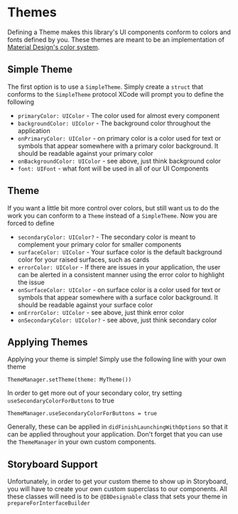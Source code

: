 #  Themes

Defining a Theme makes this library's UI components conform to colors and fonts defined by you. These themes are meant to be an implementation of [Material Design's color system](https://material.io/design/color/the-color-system.html).

## Simple Theme
The first option is to use a ```SimpleTheme```. Simply create a ```struct``` that conforms to the ```SimpleTheme``` protocol XCode will prompt you to define the following
* ```primaryColor: UIColor``` - The color used for almost every component
* ```backgroundColor: UIColor``` - The background color throughout the application
* ```onPrimaryColor: UIColor``` - on primary color is a color used for text or symbols that appear somewhere with a primary color background. It should be readable against your primary color
* ```onBackgroundColor: UIColor``` - see above, just think background color
* ```font: UIFont``` - what font will be used in all of our UI Components

## Theme
If you want a little bit more control over colors, but still want us to do the work you can conform to a ```Theme``` instead of a  ```SimpleTheme```. Now you are forced to define 

* ```secondaryColor: UIColor?``` -  The secondary color is meant to complement your primary color for smaller components
* ```surfaceColor: UIColor``` - Your surface color is the default background color for your raised surfaces, such as cards 
* ```errorColor: UIColor``` - If there are issues in your application, the user can be alerted in a consistent manner using the error color to highlight the issue
* ```onSurfaceColor: UIColor``` - on surface color is a color used for text or symbols that appear somewhere with a surface color background. It should be readable against your surface color
* ```onErrorColor: UIColor``` - see above, just think error color
* ```onSecondaryColor: UIColor?``` - see above, just think secondary color

## Applying Themes
Applying your theme is simple! Simply use the following line with your own theme
```
ThemeManager.setTheme(theme: MyTheme())
```
In order to get more out of your secondary color, try setting ```useSecondaryColorForButtons``` to true
```
ThemeManager.useSecondaryColorForButtons = true
```

Generally, these can be applied in ```didFinishLaunchingWithOptions``` so that it can be applied throughout your application. Don't forget that you can use the ```ThemeManager``` in your own custom components.

## Storyboard Support
Unfortunately, in order to get your custom theme to show up in Storyboard, you will have to create your own custom superclass to our components. All these classes will need is to be ```@IBDesignable``` class that sets your theme in ```prepareForInterfaceBuilder```



